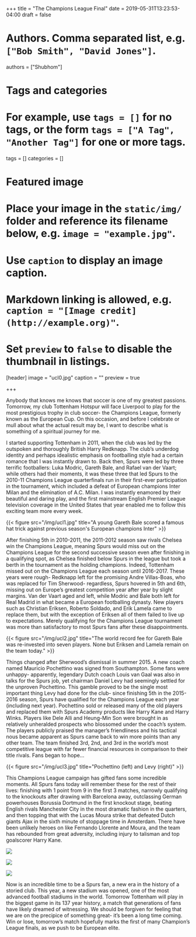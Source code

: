 +++
title = "The Champions League Final"
date = 2019-05-31T13:23:53-04:00
draft = false

# Authors. Comma separated list, e.g. `["Bob Smith", "David Jones"]`.
authors = ["Shubhom"]

# Tags and categories
# For example, use `tags = []` for no tags, or the form `tags = ["A Tag", "Another Tag"]` for one or more tags.
tags = []
categories = []

# Featured image
# Place your image in the `static/img/` folder and reference its filename below, e.g. `image = "example.jpg"`.
# Use `caption` to display an image caption.
#   Markdown linking is allowed, e.g. `caption = "[Image credit](http://example.org)"`.
# Set `preview` to `false` to disable the thumbnail in listings.
[header]
image = "ucl0.jpg"
caption = ""
preview = true

+++

Anybody that knows me knows that soccer is one of my greatest passions. Tomorrow, my club Tottenham Hotspur will face Liverpool to play for the most prestigious trophy in club soccer- the Champions League, formerly known as the European Cup. On this occasion, and before I celebrate or mull about what the actual result may be, I want to describe what is something of a spiritual journey for me. <!--more-->


I started supporting Tottenham in 2011, when the club was led by the outspoken and thoroughly British Harry Redknapp. The club’s underdog identity and perhaps idealistic emphasis on footballing style had a certain romance that I was instantly drawn to. Back then, Spurs were led by three terrific footballers: Luka Modric, Gareth Bale, and Rafael van der Vaart; while others had their moments, it was these three that led Spurs to the 2010-11 Champions League quarterfinals run in their first-ever participation in the tournament, which included a defeat of European champions Inter Milan  and the elimination of A.C. Milan. I was instantly enamored by their beautiful and daring play, and the first mainstream English Premier League television coverage in the United States that year enabled me to follow this exciting team more every week.

{{< figure src="/img/ucl1.jpg" title="A young Gareth Bale scored a famous hat trick against previous season's European champions Inter" >}}


After finishing 5th in 2010-2011, the 2011-2012 season saw rivals Chelsea win the Champions League, meaning Spurs would miss out on the Champions League for the second successive season even after finishing in a qualifying spot, as Chelsea finished below Spurs in the league but took a berth in the tournament as the holding champions. Indeed, Tottenham missed out on the Champions League each season until 2016-2017. These years were rough- Redknapp left for the promising Andre Villas-Boas, who was replaced for Tim Sherwood- regardless, Spurs hovered in 5th and 6th, missing out on Europe’s greatest competition year after year by slight margins. Van der Vaart aged and left, while Modric and Bale both left for Real Madrid in what became a European footballing dynasty. New players such as Christian Eriksen, Roberto Soldado, and Erik Lamela came to replace them, but with the exception of Eriksen all of them failed to live up to expectations. Merely qualifying for the Champions League tournament was more than satisfactory to most Spurs fans after these disappointments.


{{< figure src="/img/ucl2.jpg" title="The world record fee for Gareth Bale was re-invested into seven players. None but Eriksen and Lamela remain on the team today." >}}

Things changed after Sherwood’s dismissal in summer 2015. A new coach named Mauricio Pochettino was signed from Southampton. Some fans were unhappy- apparently, legendary Dutch coach Louis van Gaal was also in talks for the Spurs job, yet chairman Daniel Levy had seemingly settled for the unproven Pochettino. This gamble proved to be the single most important thing Levy had done for the club- since finishing 5th in the 2015-2016 season, Spurs have qualified for the Champions League each year (including next year). Pochettino sold or released many of the old players and replaced them with Spurs Academy products like Harry Kane and Harry Winks. Players like Dele Alli and Heung-Min Son  were brought in as relatively unheralded prospects who blossomed under the coach’s system. The players publicly praised the manager’s friendliness and his tactical nous became apparent as Spurs came back to win more points than any other team. The team finished 3rd, 2nd, and 3rd in the world’s most competitive league with far fewer financial resources in comparison to their title rivals. Fans began to hope…


{{< figure src="/img/ucl3.jpg" title="Pochettino (left) and Levy (right)" >}}


This Champions League campaign has gifted fans some incredible moments. All Spurs fans today will remember these for the rest of their lives: finishing with 1 point from 9 in the first 3 matches, narrowly qualifying to the knockouts after drawing with Barcelona away, outclassing German powerhouses Borussia Dortmund in the first knockout stage, beating English rivals Manchester City in the most dramatic fashion in the quarters, and then topping that with the Lucas Moura strike that defeated Dutch giants Ajax in the sixth minute of stoppage time in Amsterdam. There have been unlikely heroes on like Fernando Llorente and Moura, and the team has rebounded from great adversity, including injury to talisman and top goalscorer Harry Kane.

[![](http://img.youtube.com/vi/FiuiVtg0Dq8/0.jpg)](http://www.youtube.com/watch?v=FiuiVtg0Dq8 "")

[![](http://img.youtube.com/vi/gt4-k50b0rM/0.jpg)](http://www.youtube.com/watch?v=gt4-k50b0rM "")

[![](http://img.youtube.com/vi/pnbvGQ3klak/0.jpg)](http://www.youtube.com/watch?v=pnbvGQ3klak "")

Now is an incredible time to be a Spurs fan, a new era in the history of a storied club. This year, a new stadium was opened, one of the most advanced football stadiums in the world. Tomorrow Tottenham will play in the biggest game in its 137 year history, a match that generations of fans have likely dreamed of witnessing. We should be forgiven for feeling that we are on the precipice of something great- it’s been a long time coming.  Win or lose, tomorrow’s match hopefully marks the first of many Champion’s League finals, as we push to be European elite.

